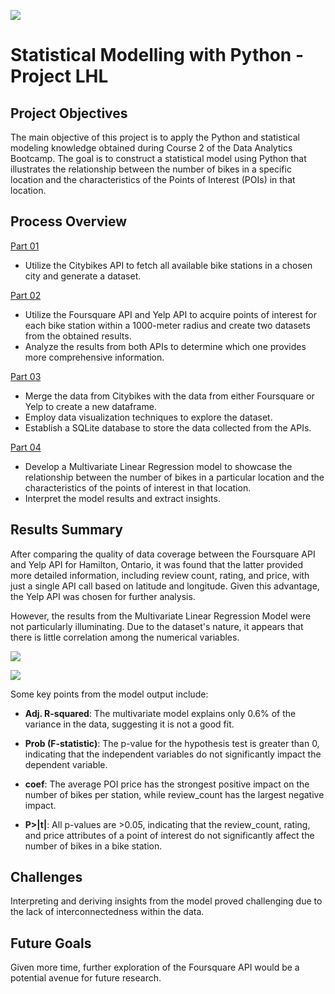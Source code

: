 ![](https://res.cloudinary.com/dnfecsurp/image/upload/v1707366290/python-project-lhl/Screenshot_2024-02-07_at_11.24.19_PM_rcp2ow.png)

# Statistical Modelling with Python - Project LHL

## Project Objectives

The main objective of this project is to apply the Python and statistical modeling knowledge obtained during Course 2 of the Data Analytics Bootcamp. The goal is to construct a statistical model using Python that illustrates the relationship between the number of bikes in a specific location and the characteristics of the Points of Interest (POIs) in that location.

## Process Overview

[Part 01](https://github.com/nickolas-s/Statistical-Modelling-Project-LHL/blob/main/notebooks/city_bikes.ipynb)
- Utilize the Citybikes API to fetch all available bike stations in a chosen city and generate a dataset.

[Part 02](https://github.com/nickolas-s/Statistical-Modelling-Project-LHL/blob/main/notebooks/yelp_foursquare_EDA.ipynb)
- Utilize the Foursquare API and Yelp API to acquire points of interest for each bike station within a 1000-meter radius and create two datasets from the obtained results.
- Analyze the results from both APIs to determine which one provides more comprehensive information.

[Part 03](https://github.com/nickolas-s/Statistical-Modelling-Project-LHL/blob/main/notebooks/joining_data.ipynb)
- Merge the data from Citybikes with the data from either Foursquare or Yelp to create a new dataframe.
- Employ data visualization techniques to explore the dataset.
- Establish a SQLite database to store the data collected from the APIs.

[Part 04](https://github.com/nickolas-s/Statistical-Modelling-Project-LHL/blob/main/notebooks/model_building.ipynb)
- Develop a Multivariate Linear Regression model to showcase the relationship between the number of bikes in a particular location and the characteristics of the points of interest in that location.
- Interpret the model results and extract insights.

## Results Summary

After comparing the quality of data coverage between the Foursquare API and Yelp API for Hamilton, Ontario, it was found that the latter provided more detailed information, including review count, rating, and price, with just a single API call based on latitude and longitude. Given this advantage, the Yelp API was chosen for further analysis.

However, the results from the Multivariate Linear Regression Model were not particularly illuminating. Due to the dataset's nature, it appears that there is little correlation among the numerical variables.


![](https://res.cloudinary.com/dnfecsurp/image/upload/v1707367024/python-project-lhl/full_df_pairgrid_vlvuzh.png)

![](https://res.cloudinary.com/dnfecsurp/image/upload/v1701968731/python-project-lhl/OLS_Regression_Results_g6ikgr.png)

Some key points from the model output include:

- **Adj. R-squared**: The multivariate model explains only 0.6% of the variance in the data, suggesting it is not a good fit.

- **Prob (F-statistic)**: The p-value for the hypothesis test is greater than 0, indicating that the independent variables do not significantly impact the dependent variable.
    
- **coef**: The average POI price has the strongest positive impact on the number of bikes per station, while review_count has the largest negative impact.

- **P>|t|**: All p-values are >0.05, indicating that the review_count, rating, and price attributes of a point of interest do not significantly affect the number of bikes in a bike station.

## Challenges 

Interpreting and deriving insights from the model proved challenging due to the lack of interconnectedness within the data.

## Future Goals

Given more time, further exploration of the Foursquare API would be a potential avenue for future research.
